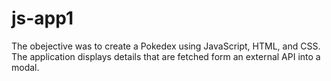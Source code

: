 # js-app1
 
The obejective was to create a Pokedex using JavaScript, HTML, and CSS. The application displays details that are fetched form an external API into a modal.
